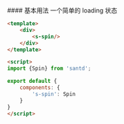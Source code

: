<text lang="cn">
#### 基本用法
一个简单的 loading 状态
</text>

```html
<template>
    <div>
        <s-spin/>
    </div>
</template>

<script>
import {Spin} from 'santd';

export default {
    components: {
        's-spin': Spin
    }
}
</script>
```
